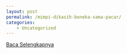 ```yaml
---
layout: post
permalink: /mimpi-dikasih-boneka-sama-pacar/
categories:
    - Uncategorized
---
```


[Baca Selengkapnya](/02)
